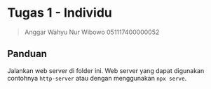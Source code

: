 # Tugas 1 - Individu

> Anggar Wahyu Nur Wibowo
> 051117400000052

## Panduan

Jalankan web server di folder ini. Web server yang dapat digunakan contohnya `http-server` atau dengan menggunakan `npx serve`.